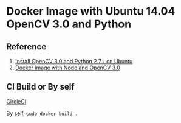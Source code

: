 # Docker Image with Ubuntu 14.04 OpenCV 3.0 and Python

## Reference
1. [Install OpenCV 3.0 and Python 2.7+ on Ubuntu](http://www.pyimagesearch.com/2015/06/22/install-opencv-3-0-and-python-2-7-on-ubuntu/)
2. [Docker image with Node and OpenCV 3.0](https://github.com/alantrrs/docker-node-opencv3)

## CI Build or By self
[CircleCI](https://circleci.com/gh/philipz/docker-opencv3)

By self, `sudo docker build .`
